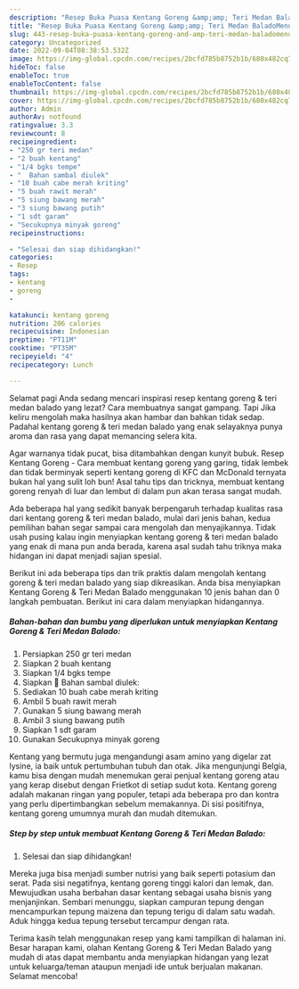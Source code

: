 ```yaml
---
description: "Resep Buka Puasa Kentang Goreng &amp;amp; Teri Medan BaladoMenu Sahur"
title: "Resep Buka Puasa Kentang Goreng &amp;amp; Teri Medan BaladoMenu Sahur"
slug: 443-resep-buka-puasa-kentang-goreng-and-amp-teri-medan-baladomenu-sahur
category: Uncategorized
date: 2022-09-04T08:38:53.532Z
image: https://img-global.cpcdn.com/recipes/2bcfd785b8752b1b/680x482cq70/kentang-goreng-teri-medan-balado-foto-resep-utama.jpg
hideToc: false
enableToc: true
enableTocContent: false
thumbnail: https://img-global.cpcdn.com/recipes/2bcfd785b8752b1b/680x482cq70/kentang-goreng-teri-medan-balado-foto-resep-utama.jpg
cover: https://img-global.cpcdn.com/recipes/2bcfd785b8752b1b/680x482cq70/kentang-goreng-teri-medan-balado-foto-resep-utama.jpg
author: Admin
authorAv: notfound
ratingvalue: 3.3
reviewcount: 8
recipeingredient:
- "250 gr teri medan"
- "2 buah kentang"
- "1/4 bgks tempe"
- "  Bahan sambal diulek"
- "10 buah cabe merah kriting"
- "5 buah rawit merah"
- "5 siung bawang merah"
- "3 siung bawang putih"
- "1 sdt garam"
- "Secukupnya minyak goreng"
recipeinstructions:

- "Selesai dan siap dihidangkan!"
categories:
- Resep
tags:
- kentang
- goreng
- 

katakunci: kentang goreng  
nutrition: 206 calories
recipecuisine: Indonesian
preptime: "PT11M"
cooktime: "PT35M"
recipeyield: "4"
recipecategory: Lunch

---
```



Selamat pagi Anda sedang mencari inspirasi resep kentang goreng &amp; teri medan balado yang lezat? Cara membuatnya sangat gampang. Tapi Jika keliru mengolah maka hasilnya akan hambar dan bahkan tidak sedap. Padahal kentang goreng &amp; teri medan balado yang enak selayaknya punya aroma dan rasa yang dapat memancing selera kita.


Agar warnanya tidak pucat, bisa ditambahkan dengan kunyit bubuk. Resep Kentang Goreng - Cara membuat kentang goreng yang garing, tidak lembek dan tidak berminyak seperti kentang goreng di KFC dan McDonald ternyata bukan hal yang sulit loh bun! Asal tahu tips dan tricknya, membuat kentang goreng renyah di luar dan lembut di dalam pun akan terasa sangat mudah.

Ada beberapa hal yang sedikit banyak berpengaruh terhadap kualitas rasa dari kentang goreng &amp; teri medan balado, mulai dari jenis bahan, kedua pemilihan bahan segar sampai cara mengolah dan menyajikannya. Tidak usah pusing kalau ingin menyiapkan kentang goreng &amp; teri medan balado yang enak di mana pun anda berada, karena asal sudah tahu triknya maka hidangan ini dapat menjadi sajian spesial.


Berikut ini ada beberapa tips dan trik praktis dalam mengolah kentang goreng &amp; teri medan balado yang siap dikreasikan. Anda bisa menyiapkan Kentang Goreng &amp; Teri Medan Balado menggunakan 10 jenis bahan dan 0 langkah pembuatan. Berikut ini cara dalam menyiapkan hidangannya.

<!--inarticleads1-->

##### Bahan-bahan dan bumbu yang diperlukan untuk menyiapkan Kentang Goreng &amp; Teri Medan Balado:

1. Persiapkan 250 gr teri medan
1. Siapkan 2 buah kentang
1. Siapkan 1/4 bgks tempe
1. Siapkan  🔹 Bahan sambal diulek:
1. Sediakan 10 buah cabe merah kriting
1. Ambil 5 buah rawit merah
1. Gunakan 5 siung bawang merah
1. Ambil 3 siung bawang putih
1. Siapkan 1 sdt garam
1. Gunakan Secukupnya minyak goreng


Kentang yang bermutu juga mengandungi asam amino yang digelar zat lysine, ia baik untuk pertumbuhan tubuh dan otak. Jika mengunjungi Belgia, kamu bisa dengan mudah menemukan gerai penjual kentang goreng atau yang kerap disebut dengan Frietkot di setiap sudut kota. Kentang goreng adalah makanan ringan yang populer, tetapi ada beberapa pro dan kontra yang perlu dipertimbangkan sebelum memakannya. Di sisi positifnya, kentang goreng umumnya murah dan mudah ditemukan. 

<!--inarticleads2-->

##### Step by step untuk membuat Kentang Goreng &amp; Teri Medan Balado:


1. Selesai dan siap dihidangkan!

Mereka juga bisa menjadi sumber nutrisi yang baik seperti potasium dan serat. Pada sisi negatifnya, kentang goreng tinggi kalori dan lemak, dan. Mewujudkan usaha berbahan dasar kentang sebagai usaha bisnis yang menjanjinkan. Sembari menunggu, siapkan campuran tepung dengan mencampurkan tepung maizena dan tepung terigu di dalam satu wadah. Aduk hingga kedua tepung tersebut tercampur dengan rata. 

Terima kasih telah menggunakan resep yang kami tampilkan di halaman ini. Besar harapan kami, olahan Kentang Goreng &amp; Teri Medan Balado yang mudah di atas dapat membantu anda menyiapkan hidangan yang lezat untuk keluarga/teman ataupun menjadi ide untuk berjualan makanan. Selamat mencoba!
